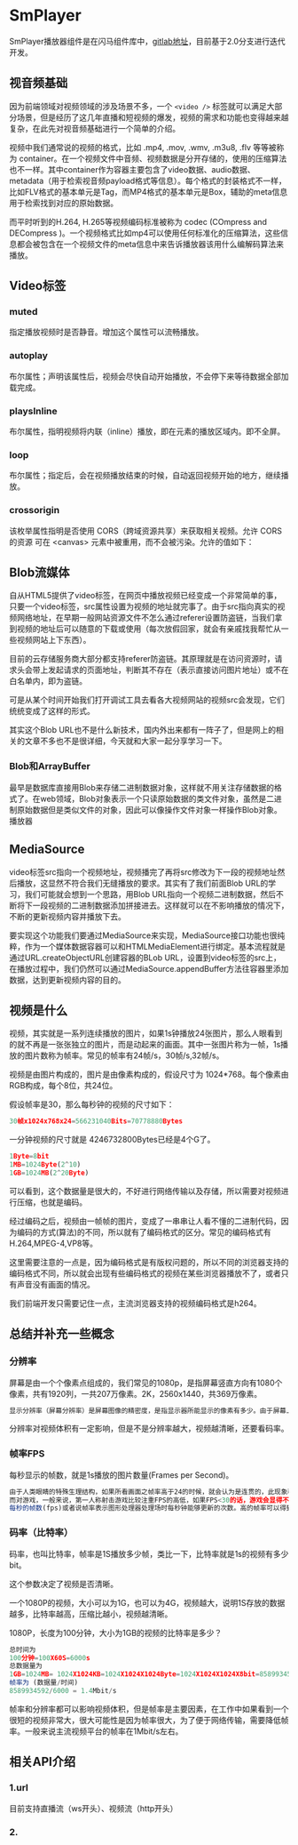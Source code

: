 # SmPlayer

SmPlayer播放器组件是在闪马组件库中，[gitlab地址](https://git.supremind.info/product/app/vmp/front/common/supremind-components/tree/2.0)，目前基于2.0分支进行迭代开发。


## 视音频基础

因为前端领域对视频领域的涉及场景不多，一个 ```<video />``` 标签就可以满足大部分场景，但是经历了这几年直播和短视频的爆发，视频的需求和功能也变得越来越复杂，在此先对视音频基础进行一个简单的介绍。

视频中我们通常说的视频的格式，比如 .mp4, .mov, .wmv, .m3u8, .flv 等等被称为 container。在一个视频文件中音频、视频数据是分开存储的，使用的压缩算法也不一样。其中container作为容器主要包含了video数据、audio数据、metadata（用于检索视音频payload格式等信息）。每个格式的封装格式不一样，比如FLV格式的基本单元是Tag，而MP4格式的基本单元是Box，辅助的meta信息用于检索找到对应的原始数据。

而平时听到的H.264, H.265等视频编码标准被称为 codec (COmpress and DECompress )。一个视频格式比如mp4可以使用任何标准化的压缩算法，这些信息都会被包含在一个视频文件的meta信息中来告诉播放器该用什么编解码算法来播放。

## Video标签

### muted

指定播放视频时是否静音。增加这个属性可以流畅播放。

### autoplay

布尔属性；声明该属性后，视频会尽快自动开始播放，不会停下来等待数据全部加载完成。

### playsInline

布尔属性，指明视频将内联（inline）播放，即在元素的播放区域内。即不全屏。

### loop

布尔属性；指定后，会在视频播放结束的时候，自动返回视频开始的地方，继续播放。

### crossorigin

该枚举属性指明是否使用 CORS（跨域资源共享）来获取相关视频。允许 CORS 的资源 可在 \<canvas\> 元素中被重用，而不会被污染。允许的值如下：


## Blob流媒体

自从HTML5提供了video标签，在网页中播放视频已经变成一个非常简单的事，只要一个video标签，src属性设置为视频的地址就完事了。由于src指向真实的视频网络地址，在早期一般网站资源文件不怎么通过referer设置防盗链，当我们拿到视频的地址后可以随意的下载或使用（每次放假回家，就会有亲戚找我帮忙从一些视频网站上下东西）。

目前的云存储服务商大部分都支持referer防盗链。其原理就是在访问资源时，请求头会带上发起请求的页面地址，判断其不存在（表示直接访问图片地址）或不在白名单内，即为盗链。

可是从某个时间开始我们打开调试工具去看各大视频网站的视频src会发现，它们统统变成了这样的形式。

其实这个Blob URL也不是什么新技术，国内外出来都有一阵子了，但是网上的相关的文章不多也不是很详细，今天就和大家一起分享学习一下。

### Blob和ArrayBuffer

最早是数据库直接用Blob来存储二进制数据对象，这样就不用关注存储数据的格式了。在web领域，Blob对象表示一个只读原始数据的类文件对象，虽然是二进制原始数据但是类似文件的对象，因此可以像操作文件对象一样操作Blob对象。播放器


## MediaSource

video标签src指向一个视频地址，视频播完了再将src修改为下一段的视频地址然后播放，这显然不符合我们无缝播放的要求。其实有了我们前面Blob URL的学习，我们可能就会想到一个思路，用Blob URL指向一个视频二进制数据，然后不断将下一段视频的二进制数据添加拼接进去。这样就可以在不影响播放的情况下，不断的更新视频内容并播放下去。

要实现这个功能我们要通过MediaSource来实现，MediaSource接口功能也很纯粹，作为一个媒体数据容器可以和HTMLMediaElement进行绑定。基本流程就是通过URL.createObjectURL创建容器的BLob URL，设置到video标签的src上，在播放过程中，我们仍然可以通过MediaSource.appendBuffer方法往容器里添加数据，达到更新视频内容的目的。

## 视频是什么

视频，其实就是一系列连续播放的图片，如果1s钟播放24张图片，那么人眼看到的就不再是一张张独立的图片，而是动起来的画面。其中一张图片称为一帧，1s播放的图片数称为帧率。常见的帧率有24帧/s，30帧/s,32帧/s。

视频是由图片构成的，图片是由像素构成的，假设尺寸为 1024*768。每个像素由RGB构成，每个8位，共24位。

假设帧率是30，那么每秒钟的视频的尺寸如下：

```js
30帧x1024x768x24=566231040Bits=70778880Bytes
```

一分钟视频的尺寸就是 4246732800Bytes已经是4个G了。

```js
1Byte=8bit
1MB=1024Byte(2^10)
1GB=1024MB(2^20Byte)
```

可以看到，这个数据量是很大的，不好进行网络传输以及存储，所以需要对视频进行压缩，也就是编码。

经过编码之后，视频由一帧帧的图片，变成了一串串让人看不懂的二进制代码，因为编码的方式(算法)的不同，所以就有了编码格式的区分。常见的编码格式有 H.264,MPEG-4,VP8等。

这里需要注意的一点是，因为编码格式是有版权问题的，所以不同的浏览器支持的编码格式不同，所以就会出现有些编码格式的视频在某些浏览器播放不了，或者只有声音没有画面的情况。

我们前端开发只需要记住一点，主流浏览器支持的视频编码格式是h264。

## 总结并补充一些概念

### 分辨率

屏幕是由一个个像素点组成的，我们常见的1080p，是指屏幕竖直方向有1080个像素，共有1920列，一共207万像素。2K，2560x1440，共369万像素。

```js
显示分辨率（屏幕分辨率）是屏幕图像的精密度，是指显示器所能显示的像素有多少。由于屏幕上的点、线和面都是由像素组成的，显示器可显示的像素越多，画面就越精细，同样的屏幕区域内能显示的信息也越多，所以分辨率是个非常重要的性能指标之一。可以把整个图像想象成是一个大型的棋盘，而分辨率的表示方式就是所有经线和纬线交叉点的数目。显示分辨率一定的情况下，显示屏越小图像越清晰，反之，显示屏大小固定时，显示分辨率越高图像越清晰。
```

分辨率对视频体积有一定影响，但是不是分辨率越大，视频越清晰，还要看码率。

### 帧率FPS

每秒显示的帧数，就是1s播放的图片数量(Frames per Second)。

```js
由于人类眼睛的特殊生理结构，如果所看画面之帧率高于24的时候，就会认为是连贯的，此现象称之为视觉暂留。这也就是为什么电影胶片是一格一格拍摄出来，然后快速播放的。
而对游戏，一般来说，第一人称射击游戏比较注重FPS的高低，如果FPS<30的话，游戏会显得不连贯。所以有一句有趣的话：“FPS（指FPS游戏）重在FPS（指帧率）。
每秒的帧数(fps)或者说帧率表示图形处理器处理场时每秒钟能够更新的次数。高的帧率可以得到更流畅、更逼真的动画。一般来说30fps就是可以接受的，但是将性能提升至60fps则可以明显提升交互感和逼真感，但是一般来说超过75fps一般就不容易察觉到有明显的流畅度提升了。如果帧率超过屏幕刷新率只会浪费图形处理的能力，因为监视器不能以这么快的速度更新，这样超过刷新率的帧率就浪费掉了。
```
### 码率（比特率）

码率，也叫比特率，帧率是1S播放多少帧，类比一下，比特率就是1s的视频有多少bit。

这个参数决定了视频是否清晰。

一个1080P的视频，大小可以为1G，也可以为4G，视频越大，说明1S存放的数据越多，比特率越高，压缩比越小，视频越清晰。

1080P，长度为100分钟，大小为1GB的视频的比特率是多少？

```js
总时间为
100分钟=100X60S=6000s
总数据量为
1GB=1024MB= 1024X1024KB=1024X1024X1024Byte=1024X1024X1024X8bit=8589934592bit
帧率为 (数据量/时间)
8589934592/6000 = 1.4Mbit/s
```

帧率和分辨率都可以影响视频体积，但是帧率是主要因素，在工作中如果看到一个很短的视频非常大，很大可能性是因为帧率很大，为了便于网络传输，需要降低帧率。一般来说主流视频平台的帧率在1Mbit/s左右。

## 相关API介绍

### 1.url

目前支持直播流（ws开头）、视频流（http开头）

### 2.